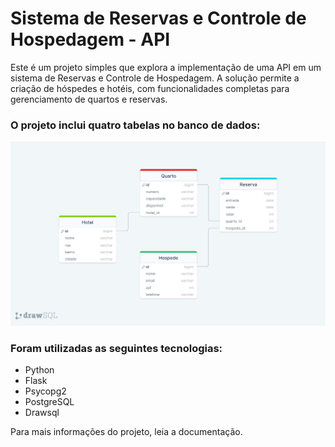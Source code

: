 # Sistema de Reservas e Controle de Hospedagem - API

Este é um projeto simples que explora a implementação de uma API em um sistema de Reservas e Controle de Hospedagem. A solução permite a criação de hóspedes e hotéis, com funcionalidades completas para gerenciamento de quartos e reservas.

### O projeto inclui quatro tabelas no banco de dados:
  
![Ilustração do SQL](drawsql.png)

### Foram utilizadas as seguintes tecnologias:
- Python
- Flask
- Psycopg2
- PostgreSQL
- Drawsql

Para mais informações do projeto, leia a documentação.
